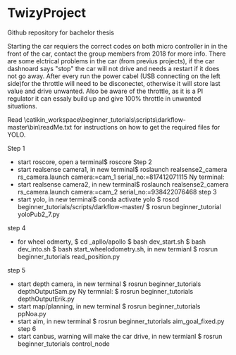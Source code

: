 # TwizyProject
Github repository for bachelor thesis

Starting the car requiers the correct codes on both micro controller in in the front of the car,
contact the group members from 2018 for more info. There are some elctrical problems in the car 
(from previus projects), if the car dashnoard says "stop" the car will not drive and needs a restart 
if it does not go away. After every run the power cabel (USB connecting on the left side)for the
throttle will need to be disconectet, otherwise it will store last value and drive unwanted. 
Also be aware of the throttle, as it is a PI regulator it can essaly build up and give 100% 
throttle in unwanted situations. 

Read \catikin_workspace\beginner_tutorials\scripts\darkflow-master\bin\readMe.txt for instructions on how to get the required files for YOLO.



Step 1
- start roscore, open a terminal$ roscore
Step 2 
- start realsense camera1, in new terminal$ roslaunch realsense2_camera rs_camera.launch camera:=cam_1 serial_no:=817412071115
Ny terminal:
- start realsense camera2, in new terminal$ roslaunch realsense2_camera rs_camera.launch camera:=cam_2 serial_no:=938422076468
step 3
- start yolo, in new terminal$ conda activate yolo $ roscd beginner_tutorials/scripts/darkflow-master/ $ rosrun beginner_tutorial yoloPub2_7.py

step 4
- for wheel odmerty, $ cd _apllo/apollo $ bash dev_start.sh $ bash dev_into.sh $ bash start_wheelodometry.sh, in new termianl $ rosrun beginner_tutorials read_position.py

step 5
- start depth camera, in new terminal $ rosrun beginner_tutorials depthOutputSam.py
Ny termnial:
$ rosrun beginner_tutorials depthOutputErik.py       
- start map/planning, in new terminal $ rosrun beginner_tutorials ppNoa.py
- start aim, in new terminal $ rosrun beginner_tutorials aim_goal_fixed.py
step 6
- start canbus, warning will make the car drive, in new termianl $ rosrun beginner_tutorials control_node
